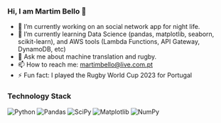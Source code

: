 ### Hi, I am Martim Bello 👋


<!--
**MartimBello/MartimBello** is a ✨ _special_ ✨ repository because its `README.md` (this file) appears on your GitHub profile.

Here are some ideas to get you started:
-->
- 🔭 I’m currently working on an social network app for night life.
- 🌱 I’m currently learning Data Science (pandas, matplotlib, seaborn, scikit-learn), and AWS tools (Lambda Functions, API Gateway, DynamoDB, etc)
- 💬 Ask me about machine translation and rugby.
- 📫 How to reach me: martimbello@live.com.pt
- ⚡ Fun fact: I played the Rugby World Cup 2023 for Portugal

### Technology Stack
![Python](https://img.shields.io/badge/python-3670A0?style=for-the-badge&logo=python&logoColor=ffdd54)
![Pandas](https://img.shields.io/badge/pandas-%23150458.svg?style=for-the-badge&logo=pandas&logoColor=white)
![SciPy](https://img.shields.io/badge/SciPy-%230C55A5.svg?style=for-the-badge&logo=scipy&logoColor=%white)
![Matplotlib](https://img.shields.io/badge/Matplotlib-%23ffffff.svg?style=for-the-badge&logo=Matplotlib&logoColor=black)
![NumPy](https://img.shields.io/badge/numpy-%23013243.svg?style=for-the-badge&logo=numpy&logoColor=white)
